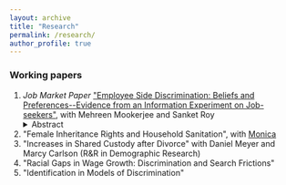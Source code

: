 ```yaml
---
layout: archive
title: "Research"
permalink: /research/
author_profile: true
---
```


### Working papers


1. *Job Market Paper* ["Employee Side Discrimination: Beliefs and Preferences--Evidence from an Information Experiment on Job-seekers"](https://ssc.wisc.edu/~alam4/Alam_JMP.pdf), with Mehreen Mookerjee and Sanket Roy
    <details>
    <summary>Abstract</summary>
    <br>
    In this paper we answer a novel question of whether preferences and beliefs of employees on managers gender and quality, contribute towards generating glass-ceilings for females at the managerial level. If employees do not want to work for female managers, then they would need a wage premium to do so. This would dis-incentivize firm executives to promote or hire females as managersthus generating glass-ceilings at managerial levels, resulting from such employee choices. In order to estimate employee preferences and beliefs, we design and conduct a novel information experiment within a hypothetical job choice survey. In absence of information on manager quality, employees are indifferent between male and female managers. However, given information on manager quality, employees prefer to work for female managers. Using a structural model of job choice, we estimate employees are willing to give up 1.3-2.2% of average annual wages to work for female managers, on average. Hence in the absence of additional information on manager quality, employees believed female managers to be worse in quality. Estimating the model for each employee reveals that 60% prefer to work for female managers, and in absence of information on manager quality 62% believed male managers to be of better quality. We corroborate this result of negative beliefs on female manager quality in an expost survey where we directly elicit employee beliefs. The results suggest that glass ceilings for females at the managerial level, driven by discrimination by firm executiveswho decide on promotioncould be potentially underestimated.
    </details>
2. "Female Inheritance Rights and Household Sanitation", with [Monica](https://sites.google.com/view/monicauwmadison)
3. "Increases in Shared Custody after Divorce" with Daniel Meyer and Marcy Carlson (R&R in Demographic Research)
4. "Racial Gaps in Wage Growth: Discrimination and Search Frictions"
5. "Identification in Models of Discrimination" 
